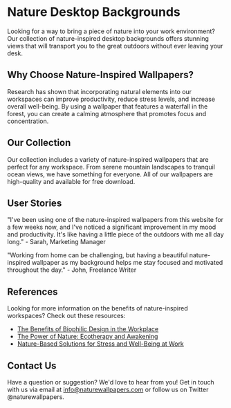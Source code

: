 <!--font:Poppins-->

# Nature Desktop Backgrounds

Looking for a way to bring a piece of nature into your work environment? Our collection of nature-inspired desktop backgrounds offers stunning views that will transport you to the great outdoors without ever leaving your desk. 

## Why Choose Nature-Inspired Wallpapers?

Research has shown that incorporating natural elements into our workspaces can improve productivity, reduce stress levels, and increase overall well-being. By using a wallpaper that features a waterfall in the forest, you can create a calming atmosphere that promotes focus and concentration.

## Our Collection

Our collection includes a variety of nature-inspired wallpapers that are perfect for any workspace. From serene mountain landscapes to tranquil ocean views, we have something for everyone. All of our wallpapers are high-quality and available for free download.

## User Stories

"I've been using one of the nature-inspired wallpapers from this website for a few weeks now, and I've noticed a significant improvement in my mood and productivity. It's like having a little piece of the outdoors with me all day long." - Sarah, Marketing Manager

"Working from home can be challenging, but having a beautiful nature-inspired wallpaper as my background helps me stay focused and motivated throughout the day." - John, Freelance Writer

## References

Looking for more information on the benefits of nature-inspired workspaces? Check out these resources:

- [The Benefits of Biophilic Design in the Workplace](#)
- [The Power of Nature: Ecotherapy and Awakening](#)
- [Nature-Based Solutions for Stress and Well-Being at Work](#)

## Contact Us

Have a question or suggestion? We'd love to hear from you! Get in touch with us via email at info@naturewallpapers.com or follow us on Twitter @naturewallpapers.

<!--

Write me content for website with wallpaper which alt text is:

"A waterfall in the forest"

The name/title of the page should not be 1:1 copy of the alt text but rather a real content of the website which is using this wallpaper.

- Use markdown format 
- Start with heading
- Heading should be short and concise
- The content should look like a real website 
- The website should not be about the wallpaper, wallpaper is just a related background
- Heading should be contain work "wallpaper" or "background"
- Include real sections like references, contact, user stories, etc. use things relevant to the page purpose.
- Feel free to use structure like headings, bullets, numbering, blockquotes, paragraphs, horizontal lines, etc.
- You can use formatting like bold or _italic_
- You can include UTF-8 emojis
- Links should be only #hash anchors (and you can refer to the document itself)
- Do not include images


---


# Nature-Inspired Desktop Backgrounds for a Productive Workday

Looking for a way to bring a piece of nature into your work environment? Our collection of nature-inspired desktop backgrounds offers stunning views that will transport you to the great outdoors without ever leaving your desk. 

## Why Choose Nature-Inspired Wallpapers?

Research has shown that incorporating natural elements into our workspaces can improve productivity, reduce stress levels, and increase overall well-being. By using a wallpaper that features a waterfall in the forest, you can create a calming atmosphere that promotes focus and concentration.

## Our Collection

Our collection includes a variety of nature-inspired wallpapers that are perfect for any workspace. From serene mountain landscapes to tranquil ocean views, we have something for everyone. All of our wallpapers are high-quality and available for free download.

## User Stories

"I've been using one of the nature-inspired wallpapers from this website for a few weeks now, and I've noticed a significant improvement in my mood and productivity. It's like having a little piece of the outdoors with me all day long." - Sarah, Marketing Manager

"Working from home can be challenging, but having a beautiful nature-inspired wallpaper as my background helps me stay focused and motivated throughout the day." - John, Freelance Writer

## References

Looking for more information on the benefits of nature-inspired workspaces? Check out these resources:

- [The Benefits of Biophilic Design in the Workplace](#)
- [The Power of Nature: Ecotherapy and Awakening](#)
- [Nature-Based Solutions for Stress and Well-Being at Work](#)

## Contact Us

Have a question or suggestion? We'd love to hear from you! Get in touch with us via email at info@naturewallpapers.com or follow us on Twitter @naturewallpapers.


---


Write me a Google font which is best fitting for the website.

Pick from the list:
- Raleway
- Montserrat
- Dancing Script
- Lobster
- Poppins
- Open Sans
- Exo 2
- Inter
- Futura
- Orbitron
- Playfair Display
- Cabin
- Barlow Condensed
- Great Vibes
- IBM Plex Sans
- Lato
- Roboto
- Alegreya
- Cinzel Decorative
- Cinzel
- Creepster
- Cormorant Garamond


Write just the font name nothing else.


---


Poppins

-->
